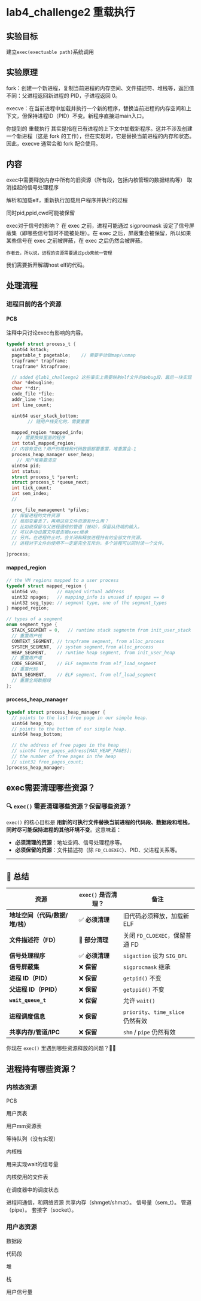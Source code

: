 # lab4_challenge2 重载执行

## 实验目标

建立`exec(exectuable path)`系统调用

## 实验原理

fork：创建一个新进程，复制当前进程的内存空间、文件描述符、堆栈等，返回值不同：父进程返回新进程的 PID，子进程返回 0。

execve：在当前进程中加载并执行一个新的程序，替换当前进程的内存空间和上下文，但保持进程ID（PID）不变。新程序直接进main入口。

你提到的 重载执行 其实是指在已有进程的上下文中加载新程序。这并不涉及创建一个新进程（这是 fork 的工作），但在实现时，它是替换当前进程的内存和状态。因此，execve 通常会和 fork 配合使用。

## 内容
exec中需要释放内存中所有的旧资源（所有段，包括内核管理的数据结构等）
取消挂起的信号处理程序

解析和加载elf，重新执行加载用户程序并执行的过程

同时pid,ppid,cwd可能被保留

exec对于信号的影响？
在 exec 之前，进程可能通过 sigprocmask 设定了信号屏蔽集（即哪些信号暂时不能被处理）。在 exec 之后，屏蔽集会被保留，所以如果某些信号在 exec 之前被屏蔽，在 exec 之后仍然会被屏蔽。

	作者云，所以说，进程的资源需要通过pcb来统一管理


我们需要拆开解耦host elf的代码。

## 处理流程

### 进程目前的各个资源

#### PCB

注释中只讨论exec有影响的内容。

```c
typedef struct process_t {
  uint64 kstack;
  pagetable_t pagetable;	// 需要手动做map/unmap
  trapframe* trapframe;
  trapframe* ktrapframe;

  // added @lab1_challenge2 这些事实上需要映射elf文件的debug段，最后一块实现
  char *debugline;
  char **dir;
  code_file *file;
  addr_line *line;
  int line_count;

  uint64 user_stack_bottom;
		// 随用户栈变化的，需要重置

  mapped_region *mapped_info;
  	// 需要换掉里面的程序
  int total_mapped_region;
  // 内容有变化？用户的堆栈和代码数据都要重置，堆重置会-1
  process_heap_manager user_heap;
	// 用户堆需要清空
  uint64 pid;
  int status;
  struct process_t *parent;
  struct process_t *queue_next;	
  int tick_count;
  int sem_index;
  // 

  proc_file_management *pfiles;
  // 保留进程的文件资源
  // 局部变量丢了，再用这些文件资源有什么用？
  // 比如说保留与父进程通信的管道（被动），保留从终端的输入。
  // 可以手动设置文件是否被exec继承
  // 另外，在进程终止时，会关闭和释放进程持有的全部文件资源。
  // 进程对于文件的使用不一定是完全互斥的，多个进程可以同时读一个文件。

}process;
```

#### mapped_region
```c
// the VM regions mapped to a user process
typedef struct mapped_region {
  uint64 va;       // mapped virtual address
  uint32 npages;   // mapping_info is unused if npages == 0
  uint32 seg_type; // segment type, one of the segment_types
} mapped_region;

// types of a segment
enum segment_type {
  STACK_SEGMENT = 0,   // runtime stack segmentm from init_user_stack
  // 重置用户栈
  CONTEXT_SEGMENT, // trapframe segment, from alloc_process
  SYSTEM_SEGMENT,  // system segment,from alloc_process
  HEAP_SEGMENT,    // runtime heap segment, from init_user_heap
  // 重置用户堆
  CODE_SEGMENT,    // ELF segmentm from elf_load_segment
  // 重置代码
  DATA_SEGMENT,    // ELF segment, from elf_load_segment
  // 重置全局数据段
};
```

#### process_heap_manager
```c
typedef struct process_heap_manager {
  // points to the last free page in our simple heap.
  uint64 heap_top;
  // points to the bottom of our simple heap.
  uint64 heap_bottom;

  // the address of free pages in the heap
  // uint64 free_pages_address[MAX_HEAP_PAGES];
  // the number of free pages in the heap
  // uint32 free_pages_count;
}process_heap_manager;
```




## exec需要清理哪些资源？

### **🔍 `exec()` 需要清理哪些资源？保留哪些资源？**
`exec()` 的核心目标是 **用新的可执行文件替换当前进程的代码段、数据段和堆栈，同时尽可能保持进程的其他环境不变**。这意味着：
- **必须清理的资源**：地址空间、信号处理程序等。
- **必须保留的资源**：文件描述符（除 `FD_CLOEXEC`）、PID、父进程关系等。

---

## **🎯 总结**
| 资源 | `exec()` 是否清理？ | 备注 |
|------|------------------|------|
| **地址空间（代码/数据/堆/栈）** | ✅ **必须清理** | 旧代码必须释放，加载新 ELF |
| **文件描述符（FD）** | 🔸 **部分清理** | 关闭 `FD_CLOEXEC`，保留普通 FD |
| **信号处理程序** | ✅ **必须清理** | `sigaction` 设为 `SIG_DFL` |
| **信号屏蔽集** | ❌ **保留** | `sigprocmask` 继承 |
| **进程 ID（PID）** | ❌ **保留** | `getpid()` 不变 |
| **父进程 ID（PPID）** | ❌ **保留** | `getppid()` 不变 |
| **`wait_queue_t`** | ❌ **保留** | 允许 `wait()` |
| **进程调度信息** | ❌ **保留** | `priority`、`time_slice` 仍然有效 |
| **共享内存/管道/IPC** | ❌ **保留** | `shm` / `pipe` 仍然有效 |

你现在 `exec()` 里遇到哪些资源释放的问题？🚀🔥



## 进程持有哪些资源？

### 内核态资源

PCB

用户页表

用户mm资源表

等待队列（没有实现）

内核栈

用来实现wait的信号量

内核使用的文件表

在调度器中的调度状态

进程间通信，和网络资源
共享内存（shmget/shmat）。
信号量（sem_t）。
管道（pipe）。
套接字（socket）。

### 用户态资源

数据段

代码段

堆

栈

用户信号量